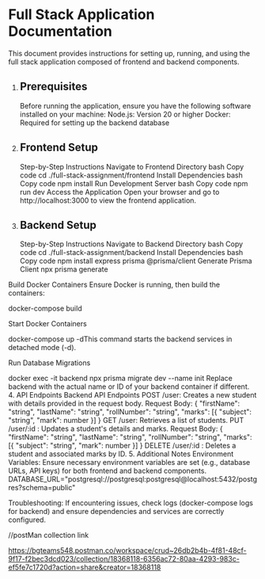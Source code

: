 # Full Stack Application Documentation

This document provides instructions for setting up, running, and using the full stack application composed of frontend and backend components.

1. ## Prerequisites
   Before running the application, ensure you have the following software installed on your machine:
   Node.js: Version 20 or higher
   Docker: Required for setting up the backend database

2. ## Frontend Setup
   Step-by-Step Instructions
   Navigate to Frontend Directory
   bash
   Copy code
   cd ./full-stack-assignment/frontend
   Install Dependencies
   bash
   Copy code
   npm install
   Run Development Server
   bash
   Copy code
   npm run dev
   Access the Application
   Open your browser and go to http://localhost:3000 to view the frontend application.

3. ## Backend Setup
   Step-by-Step Instructions
   Navigate to Backend Directory
   bash
   Copy code
   cd ./full-stack-assignment/backend
   Install Dependencies
   bash
   Copy code
   npm install express prisma @prisma/client
    Generate Prisma Client
    npx prisma generate

Build Docker Containers Ensure Docker is running, then build the containers:

docker-compose build

Start Docker Containers

docker-compose up -dThis command starts the backend services in detached mode (-d).

Run Database Migrations

docker exec -it backend npx prisma migrate dev --name init
Replace backend with the actual name or ID of your backend container if different. 4. API Endpoints
Backend API Endpoints
POST /user: Creates a new student with details provided in the request body.
Request Body: { "firstName": "string", "lastName": "string", "rollNumber": "string", "marks": [{ "subject": "string", "mark": number }] }
GET /user: Retrieves a list of students.
PUT /user/:id
: Updates a student's details and marks.
Request Body: { "firstName": "string", "lastName": "string", "rollNumber": "string", "marks": [{ "subject": "string", "mark": number }] }
DELETE /user/:id
: Deletes a student and associated marks by ID. 5. Additional Notes
Environment Variables: Ensure necessary environment variables are set (e.g., database URLs, API keys) for both frontend and backend components.
DATABASE_URL="postgresql://postgresql:postgresql@localhost:5432/postgres?schema=public"

Troubleshooting: If encountering issues, check logs (docker-compose logs for backend) and ensure dependencies and services are correctly configured.

//postMan collection link

https://bgteams548.postman.co/workspace/crud~26db2b4b-4f81-48cf-9f17-f2bec3dcd023/collection/18368118-6356ac72-80aa-4293-983c-ef5fe7c1720d?action=share&creator=18368118
